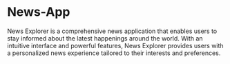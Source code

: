 # News-App
News Explorer is a comprehensive news application that enables users to stay informed about the latest happenings around the world. With an intuitive interface and powerful features, News Explorer provides users with a personalized news experience tailored to their interests and preferences.
